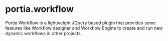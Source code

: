 # portia.workflow

Portia Workflow is a lightweight JQuery based plugin that provides some features like Workflow designer and Workflow Engine to create and run new dynamic workflows in other projects.